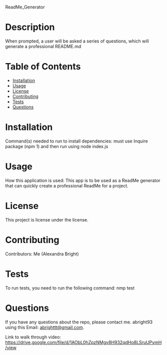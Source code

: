 # <Your-Project-Title>
ReadMe_Generator
# Description
When prompted, a user will be asked a series of questions, which will generate a professional README.md
# Table of Contents
* [Installation](#installation)
* [Usage](#usage)
* [License](#license)
* [Contributing](#contributing)
* [Tests](#tests)
* [Questions](#questions)
# Installation
Command(s) needed to run to install dependencies: must use Inquire package (npm 1) and then run using node index.js
# Usage
​How this application is used: This app is to be used as a ReadMe generator that can quickly create a professional ReadMe for a project.
# License
This project is license under the  license.
# Contributing
​Contributors: Me (Alexandra Bright)
# Tests
To run tests, you need to run the following command: nmp test
# Questions
If you have any questions about the repo, please contact me.
abright93 using this Email: abrighttt@gmail.com.

Link to walk through video:
https://drive.google.com/file/d/1AObL0hZpzNMgy8H932qdHo8LSruUPymH/view
